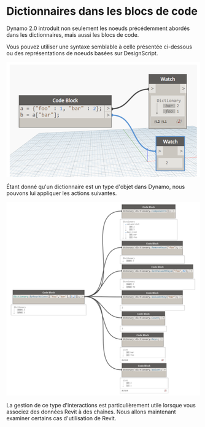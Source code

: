 

# Dictionnaires dans les blocs de code

Dynamo 2.0 introduit non seulement les noeuds précédemment abordés dans les dictionnaires, mais aussi les blocs de code.

Vous pouvez utiliser une syntaxe semblable à celle présentée ci-dessous ou des représentations de noeuds basées sur DesignScript.

![IMAGE](images/9-1/DYN20_Dictionary.png)

Étant donné qu'un dictionnaire est un type d'objet dans Dynamo, nous pouvons lui appliquer les actions suivantes.

![IMAGE](images/9-3/9-3_dictionaryCodeBlocks.png)

La gestion de ce type d'interactions est particulièrement utile lorsque vous associez des données Revit à des chaînes. Nous allons maintenant examiner certains cas d'utilisation de Revit.


